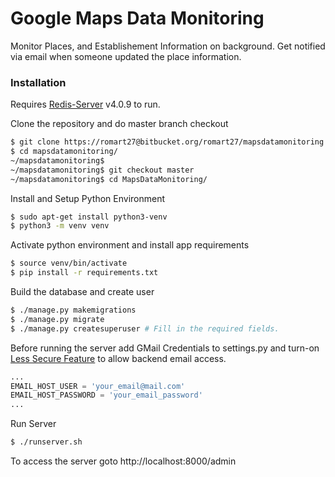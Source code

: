 # Google Maps Data Monitoring

Monitor Places, and Establishement Information on background. Get notified via email when someone updated the place information.

### Installation

Requires [Redis-Server](https://redis.io) v4.0.9 to run.

Clone the repository and do master branch checkout

```sh
$ git clone https://romart27@bitbucket.org/romart27/mapsdatamonitoring.git
$ cd mapsdatamonitoring/
~/mapsdatamonitoring$ 
~/mapsdatamonitoring$ git checkout master
~/mapsdatamonitoring$ cd MapsDataMonitoring/
```

Install and Setup Python Environment

```sh
$ sudo apt-get install python3-venv
$ python3 -m venv venv
```

Activate python environment and install app requirements

```sh
$ source venv/bin/activate
$ pip install -r requirements.txt
```

Build the database and create user

```sh
$ ./manage.py makemigrations
$ ./manage.py migrate
$ ./manage.py createsuperuser # Fill in the required fields.
```

Before running the server add GMail Credentials to settings.py and turn-on [Less Secure Feature](https://myaccount.google.com/u/1/lesssecureapps?pageId=none&pli=1) to allow backend email access.

```py
...
EMAIL_HOST_USER = 'your_email@mail.com' 
EMAIL_HOST_PASSWORD = 'your_email_password'
...
```

Run Server

```sh
$ ./runserver.sh
```

To access the server goto http://localhost:8000/admin
